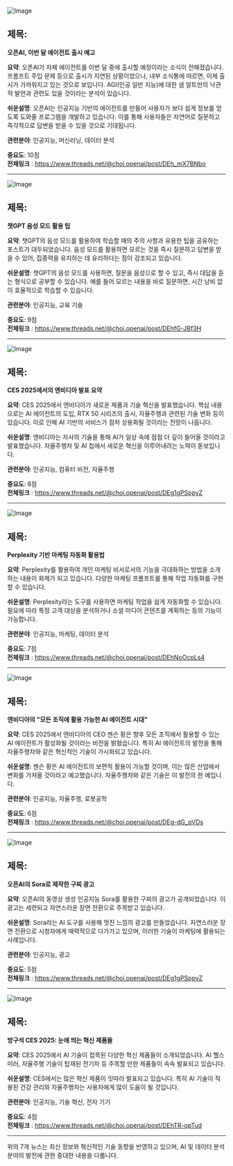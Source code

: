![Image](https://scontent-iad3-1.cdninstagram.com/v/t51.71878-15/472873740_899596222342469_9013676483343368982_n.jpg?stp=dst-jpg_e35_tt6&_nc_cat=102&ccb=1-7&_nc_sid=18de74&_nc_ohc=OhNUk3-gKPYQ7kNvgE9z_m-&_nc_zt=23&_nc_ht=scontent-iad3-1.cdninstagram.com&edm=ACx9VUEEAAAA&_nc_gid=AaGG436Xa-4LVAsJiJa7l8r&oh=00_AYASnimiIoHxxXu10fXHBht71tvhvXQvYzLpgcaIjsnkIw&oe=678376F9)

## 제목:
**오픈AI, 이번 달 에이전트 출시 예고**

**요약**:
오픈AI가 자체 에이전트를 이번 달 중에 출시할 예정이라는 소식이 전해졌습니다. 프롬프트 주입 문제 등으로 출시가 지연된 상황이었으나, 내부 소식통에 따르면, 이제 출시가 가까워지고 있는 것으로 보입니다. AGI(인공 일반 지능)에 대한 샘 알트만의 낙관적 발언과 관련도 있을 것이라는 분석이 있습니다.

**쉬운설명**:
오픈AI는 인공지능 기반의 에이전트를 만들어 사용자가 보다 쉽게 정보를 얻도록 도와줄 프로그램을 개발하고 있습니다. 이를 통해 사용자들은 자연어로 질문하고 즉각적으로 답변을 받을 수 있을 것으로 기대됩니다.

**관련분야**:
인공지능, 머신러닝, 데이터 분석

**중요도**: 10점  
**전체링크** :  https://www.threads.net/@choi.openai/post/DEh_mX7BNbo

---

![Image](https://scontent-iad3-1.cdninstagram.com/v/t51.71878-15/472723291_481364598323524_5367239184320498718_n.jpg?stp=dst-jpg_e35_tt6&_nc_cat=107&ccb=1-7&_nc_sid=18de74&_nc_ohc=GqgsRqhjW2QQ7kNvgHKgo3u&_nc_zt=23&_nc_ht=scontent-iad3-1.cdninstagram.com&edm=ACx9VUEEAAAA&_nc_gid=AaGG436Xa-4LVAsJiJa7l8r&oh=00_AYCimmRBcnhUOpElrKGwcfeJ5ikmDZ7JnFKB6qmxgUbvcA&oe=678389C9)

## 제목:
**챗GPT 음성 모드 활용 팁**

**요약**:
챗GPT의 음성 모드를 활용하여 학습할 때의 주의 사항과 유용한 팁을 공유하는 포스트가 대두되었습니다. 음성 모드를 활용하면 모르는 것을 즉시 질문하고 답변을 받을 수 있어, 집중력을 유지하는 데 유리하다는 점이 강조되고 있습니다.

**쉬운설명**:
챗GPT의 음성 모드를 사용하면, 질문을 음성으로 할 수 있고, 즉시 대답을 듣는 형식으로 공부할 수 있습니다. 예를 들어 모르는 내용을 바로 질문하면, 시간 낭비 없이 효율적으로 학습할 수 있습니다.

**관련분야**:
인공지능, 교육 기술

**중요도**: 9점  
**전체링크** :  https://www.threads.net/@choi.openai/post/DEhfG-JBf3H 

---

![Image](https://scontent-iad3-1.cdninstagram.com/v/t51.71878-15/472719037_1108662307573533_2827082678849554886_n.jpg?stp=dst-jpg_e35_tt6&_nc_cat=107&ccb=1-7&_nc_sid=18de74&_nc_ohc=pJBsxw_8rIUQ7kNvgH6Easd&_nc_zt=23&_nc_ht=scontent-iad3-1.cdninstagram.com&edm=ACx9VUEEAAAA&_nc_gid=AaGG436Xa-4LVAsJiJa7l8r&oh=00_AYBppFYhsee5bHfMeQ-KmBm-KHNw0jag3Iah2MtXXZ1N6A&oe=67836AA0)

## 제목:
**CES 2025에서의 엔비디아 발표 요약**

**요약**:
CES 2025에서 엔비디아가 새로운 제품과 기술 혁신을 발표했습니다. 핵심 내용으로는 AI 에이전트의 도입, RTX 50 시리즈의 출시, 자율주행과 관련된 기술 변화 등이 있습니다. 이로 인해 AI 기반의 서비스가 점차 상용화될 것이라는 전망이 나옵니다.

**쉬운설명**:
엔비디아는 자사의 기술을 통해 AI가 일상 속에 점점 더 깊이 들어올 것이라고 발표했습니다. 자율주행차 및 AI 칩에서 새로운 혁신을 이루어내려는 노력이 돋보입니다.

**관련분야**:
인공지능, 컴퓨터 비전, 자율주행

**중요도**: 8점  
**전체링크** : https://www.threads.net/@choi.openai/post/DEg1gPSppyZ 

---

![Image](https://scontent-iad3-1.cdninstagram.com/v/t51.71878-15/472444511_619143867228306_6715780065242329336_n.jpg?stp=dst-jpg_e35_tt6&_nc_cat=111&ccb=1-7&_nc_sid=18de74&_nc_ohc=6-VGx9y5WekQ7kNvgHLItBL&_nc_zt=23&_nc_ht=scontent-iad3-2.cdninstagram.com&edm=ACx9VUEEAAAA&_nc_gid=AaGG436Xa-4LVAsJiJa7l8r&oh=00_AYCi6lIHmDScmTvvvCuJofvuco1_Ws9uMUqj5H7toOuXtQ&oe=6783787D)

## 제목:
**Perplexity 기반 마케팅 자동화 활용법**

**요약**:
Perplexity를 활용하여 개인 마케팅 비서로서의 기능을 극대화하는 방법을 소개하는 내용이 화제가 되고 있습니다. 다양한 마케팅 프롬프트를 통해 작업 자동화를 구현할 수 있습니다.

**쉬운설명**:
Perplexity라는 도구를 사용하면 마케팅 작업을 쉽게 자동화할 수 있습니다. 필요에 따라 특정 고객 대상을 분석하거나 소셜 미디어 콘텐츠를 계획하는 등의 기능이 가능합니다.

**관련분야**:
인공지능, 마케팅, 데이터 분석

**중요도**: 7점  
**전체링크** : https://www.threads.net/@choi.openai/post/DEhNoOcpLs4 

---

![Image](https://scontent-iad3-1.cdninstagram.com/v/t51.71878-15/472185002_8749203241871990_639342591541631214_n.jpg?stp=dst-jpg_e35_tt6&_nc_cat=101&ccb=1-7&_nc_sid=18de74&_nc_ohc=Oz9BnZqTkakQ7kNvgGYK3wE&_nc_zt=23&_nc_ht=scontent-iad3-1.cdninstagram.com&edm=ACx9VUEEAAAA&_nc_gid=AaGG436Xa-4LVAsJiJa7l8r&oh=00_AYAyDXHa-Id6gc15CGbVoTnnOq8bkd17j-MQ9yXd5hXT-Q&oe=6783735B)

## 제목:
**엔비디아의 "모든 조직에 활용 가능한 AI 에이전트 시대"**

**요약**:
CES 2025에서 엔비디아의 CEO 젠슨 황은 향후 모든 조직에서 활용할 수 있는 AI 에이전트가 활성화될 것이라는 비전을 밝혔습니다. 특히 AI 에이전트의 발전을 통해 자율주행차와 같은 혁신적인 기술이 가시화되고 있습니다.

**쉬운설명**:
젠슨 황은 AI 에이전트의 보편적 활용이 가능할 것이며, 이는 많은 산업에서 변화를 가져올 것이라고 예고했습니다. 자율주행차와 같은 기술은 이 발전의 한 예입니다.

**관련분야**:
인공지능, 자율주행, 로봇공학

**중요도**: 6점  
**전체링크** : https://www.threads.net/@choi.openai/post/DEg-dG_pVDs 

---

![Image](https://scontent-iad3-1.cdninstagram.com/v/t51.71878-15/472427640_1117673459605800_7631896591991564436_n.jpg?stp=dst-jpg_e35_tt6&_nc_cat=101&ccb=1-7&_nc_sid=18de74&_nc_ohc=b4FWgVsZRmIQ7kNvgGSm1wD&_nc_zt=23&_nc_ht=scontent-iad3-1.cdninstagram.com&edm=ACx9VUEEAAAA&_nc_gid=AaGG436Xa-4LVAsJiJa7l8r&oh=00_AYA61q6agB2At1DNaZaKKmDu52MjDf3TfR3wr0VJC0ydWQ&oe=67838887)

## 제목:
**오픈AI의 Sora로 제작한 구찌 광고**

**요약**:
오픈AI의 동영상 생성 인공지능 Sora를 활용한 구찌의 광고가 공개되었습니다. 이 광고는 세련되고 자연스러운 장면 전환으로 주목받고 있습니다.

**쉬운설명**:
Sora라는 AI 도구를 사용해 멋진 느낌의 광고를 만들었습니다. 자연스러운 장면 전환으로 시청자에게 매력적으로 다가가고 있으며, 이러한 기술이 마케팅에 활용되는 사례입니다.

**관련분야**:
인공지능, 광고

**중요도**: 5점  
**전체링크** : https://www.threads.net/@choi.openai/post/DEg1gPSppyZ 

---

![Image](https://scontent-iad3-1.cdninstagram.com/v/t51.71878-15/472719037_1108662307573533_2827082678849554886_n.jpg?stp=dst-jpg_e35_tt6&_nc_cat=107&ccb=1-7&_nc_sid=18de74&_nc_ohc=pJBsxw_8rIUQ7kNvgH6Easd&_nc_zt=23&_nc_ht=scontent-iad3-1.cdninstagram.com&edm=ACx9VUEEAAAA&_nc_gid=AaGG436Xa-4LVAsJiJa7l8r&oh=00_AYBppFYhsee5bHfMeQ-KmBm-KHNw0jag3Iah2MtXXZ1N6A&oe=67836AA0)

## 제목:
**방구석 CES 2025: 눈에 띄는 혁신 제품들**

**요약**:
CES 2025에서 AI 기술이 접목된 다양한 혁신 제품들이 소개되었습니다. AI 헬스 미러, 자율주행 기술이 탑재된 전기차 등 주목할 만한 제품들이 속속 발표되고 있습니다.

**쉬운설명**:
CES에서는 많은 혁신 제품이 잇따라 발표되고 있습니다. 특히 AI 기술이 적용된 건강 관리와 자율주행차는 사용자에게 많이 도움이 될 것입니다.

**관련분야**:
인공지능, 기술 혁신, 전자 기기

**중요도**: 4점  
**전체링크** : https://www.threads.net/@choi.openai/post/DEhTR-opTud 

---

위의 7개 뉴스는 최신 정보와 혁신적인 기술 동향을 반영하고 있으며, AI 및 데이터 분석 분야의 발전에 관한 중대한 내용을 다룹니다. 
